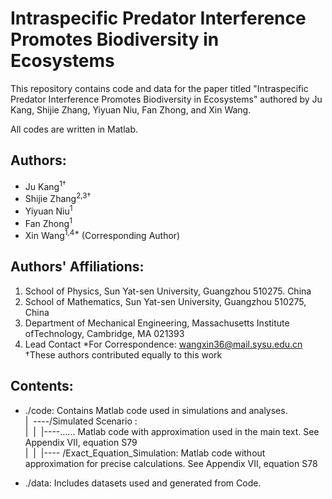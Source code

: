 # Intraspecific Predator Interference Promotes Biodiversity in Ecosystems
This repository contains code and data for the paper titled "Intraspecific Predator Interference Promotes Biodiversity in Ecosystems" authored by Ju Kang, Shijie Zhang, Yiyuan Niu, Fan Zhong, and Xin Wang.

All codes are written in Matlab.

## Authors:
- Ju Kang<sup>1&dagger;</sup>
- Shijie Zhang<sup>2,3&dagger;</sup>
- Yiyuan Niu<sup>1</sup>
- Fan Zhong<sup>1</sup>
- Xin Wang<sup>1,4*</sup> (Corresponding Author)

## Authors' Affiliations:
1. School of Physics, Sun Yat-sen University, Guangzhou 510275. China
2. School of Mathematics, Sun Yat-sen University, Guangzhou 510275, China
3. Department of Mechanical Engineering, Massachusetts Institute ofTechnology, Cambridge, MA 021393
4. Lead Contact
*For Correspondence: wangxin36@mail.sysu.edu.cn
&dagger;These authors contributed equally to this work

## Contents:
- ./code: Contains Matlab code used in simulations and analyses.<br>
  |&nbsp;   ----/Simulated Scenario :<br>
  |&nbsp;   |&nbsp;       |----...... Matlab code with approximation used in the main text. See Appendix VII, equation S79<br>
  |&nbsp;   |&nbsp;       |---- /Exact_Equation_Simulation: Matlab code without approximation for precise calculations. See Appendix VII, equation S78<br>

- ./data: Includes datasets used and generated from Code.
